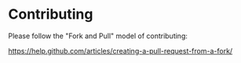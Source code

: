 Contributing
============
Please follow the "Fork and Pull" model of contributing:

https://help.github.com/articles/creating-a-pull-request-from-a-fork/
